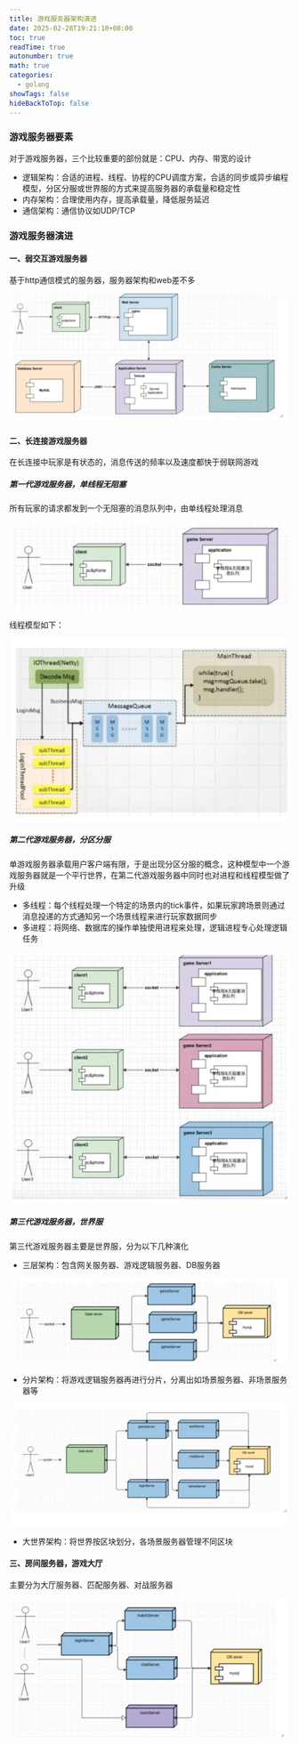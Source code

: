 ```yaml
---
title: 游戏服务器架构演进
date: 2025-02-28T19:21:10+08:00
toc: true
readTime: true
autonumber: true
math: true
categories:
  - golang
showTags: false
hideBackToTop: false
---
```

### 游戏服务器要素
对于游戏服务器，三个比较重要的部份就是：CPU、内存、带宽的设计
- 逻辑架构：合适的进程、线程、协程的CPU调度方案，合适的同步或异步编程模型，分区分服或世界服的方式来提高服务器的承载量和稳定性
- 内存架构：合理使用内存，提高承载量，降低服务延迟
- 通信架构：通信协议如UDP/TCP

### 游戏服务器演进
#### 一、弱交互游戏服务器
基于http通信模式的服务器，服务器架构和web差不多

![image-2025228214121.png](images/%E6%B8%B8%E6%88%8F%E6%9C%8D%E5%8A%A1%E5%99%A8%E6%9E%B6%E6%9E%84%E6%BC%94%E8%BF%9B/image-2025228214121.png)

#### 二、长连接游戏服务器
在长连接中玩家是有状态的，消息传送的频率以及速度都快于弱联网游戏

##### 第一代游戏服务器，单线程无阻塞
所有玩家的请求都发到一个无阻塞的消息队列中，由单线程处理消息

![image-20252282212369.png](images/%E6%B8%B8%E6%88%8F%E6%9C%8D%E5%8A%A1%E5%99%A8%E6%9E%B6%E6%9E%84%E6%BC%94%E8%BF%9B/image-20252282212369.png)

线程模型如下：

![image-20252282223840.png](images/%E6%B8%B8%E6%88%8F%E6%9C%8D%E5%8A%A1%E5%99%A8%E6%9E%B6%E6%9E%84%E6%BC%94%E8%BF%9B/image-20252282223840.png)

##### 第二代游戏服务器，分区分服
单游戏服务器承载用户客户端有限，于是出现分区分服的概念，这种模型中一个游戏服务器就是一个平行世界，在第二代游戏服务器中同时也对进程和线程模型做了升级
- 多线程：每个线程处理一个特定的场景内的tick事件，如果玩家跨场景则通过消息投递的方式通知另一个场景线程来进行玩家数据同步
- 多进程：将网络、数据库的操作单独使用进程来处理，逻辑进程专心处理逻辑任务

![image-20252282244672.png](images/%E6%B8%B8%E6%88%8F%E6%9C%8D%E5%8A%A1%E5%99%A8%E6%9E%B6%E6%9E%84%E6%BC%94%E8%BF%9B/image-20252282244672.png)

##### 第三代游戏服务器，世界服
第三代游戏服务器主要是世界服，分为以下几种演化
- 三层架构：包含网关服务器、游戏逻辑服务器、DB服务器

![image-20252282257901.png](images/%E6%B8%B8%E6%88%8F%E6%9C%8D%E5%8A%A1%E5%99%A8%E6%9E%B6%E6%9E%84%E6%BC%94%E8%BF%9B/image-20252282257901.png)

- 分片架构：将游戏逻辑服务器再进行分片，分离出如场景服务器、非场景服务器等

![image-20252282311243.png](images/%E6%B8%B8%E6%88%8F%E6%9C%8D%E5%8A%A1%E5%99%A8%E6%9E%B6%E6%9E%84%E6%BC%94%E8%BF%9B/image-20252282311243.png)

- 大世界架构：将世界按区块划分，各场景服务器管理不同区块

#### 三、房间服务器，游戏大厅
主要分为大厅服务器、匹配服务器、对战服务器

![image-20252282323894.png](images/%E6%B8%B8%E6%88%8F%E6%9C%8D%E5%8A%A1%E5%99%A8%E6%9E%B6%E6%9E%84%E6%BC%94%E8%BF%9B/image-20252282323894.png)